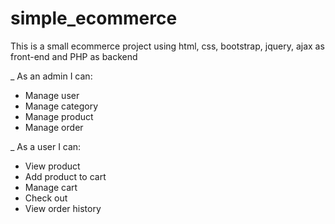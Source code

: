 # simple_ecommerce
This is a small ecommerce project using html, css, bootstrap, jquery, ajax as front-end and PHP as backend

_ As an admin I can: 
  + Manage user
  + Manage category
  + Manage product 
  + Manage order

_ As a user I can:
  + View product
  + Add product to cart
  + Manage cart 
  + Check out
  + View order history
